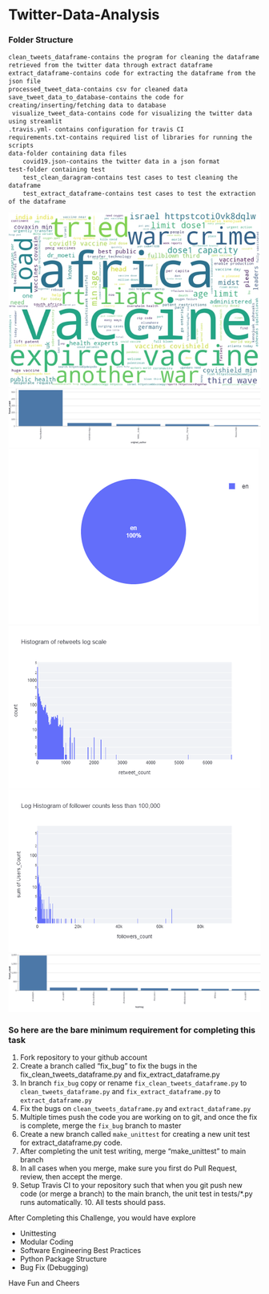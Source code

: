 # Twitter-Data-Analysis


### Folder Structure
    clean_tweets_dataframe-contains the program for cleaning the dataframe retrieved from the twitter data through extract dataframe
    extract_dataframe-contains code for extracting the dataframe from the json file
    processed_tweet_data-contains csv for cleaned data
    save_tweet_data_to_database-contains the code for creating/inserting/fetching data to database
     visualize_tweet_data-contains code for visualizing the twitter data using streamlit
    .travis.yml- contains configuration for travis CI
    requirements.txt-contains required list of libraries for running the scripts
    data-folder containing data files
        covid19.json-contains the twitter data in a json format
    test-folder containing test
        test_clean_daragram-contains test cases to test cleaning the dataframe
        test_extract_dataframe-contains test cases to test the extraction of the dataframe



![alt text]( https://github.com/SameC137/10-Academy-Batch-4---Week-0-Task-5/blob/main/2f7c83b55d4897d9f033bab638e79decfa09ab56c575a9720f15b79b.jpeg?raw=true "Word Cloud")
![alt text]( https://github.com/SameC137/10-Academy-Batch-4---Week-0-Task-5/blob/main/visualization.png "Visualization 1")
![alt text]( https://github.com/SameC137/10-Academy-Batch-4---Week-0-Task-5/blob/main/newplot%20(1).png "Visualization 2")
![alt text]( https://github.com/SameC137/10-Academy-Batch-4---Week-0-Task-5/blob/main/newplot%20(2).png "Visualization 3")
![alt text]( https://github.com/SameC137/10-Academy-Batch-4---Week-0-Task-5/blob/main/newplot.png "Visualization 4")
![alt text]( https://github.com/SameC137/10-Academy-Batch-4---Week-0-Task-5/blob/main/visualization%20(1).png "Visualization 5")

### So here are the bare minimum requirement for completing this task

1. Fork repository to your github account
2. Create a branch called “fix_bug” to fix the bugs in the fix_clean_tweets_dataframe.py and fix_extract_dataframe.py 
3. In branch `fix_bug` copy or rename `fix_clean_tweets_dataframe.py` to `clean_tweets_dataframe.py` and `fix_extract_dataframe.py`  to `extract_dataframe.py` 
4. Fix the bugs on `clean_tweets_dataframe.py` and `extract_dataframe.py` 
5. Multiple times push the code you are working on to git, and once the fix is complete, merge the `fix_bug` branch to master
6. Create a new branch called `make_unittest` for creating a new unit test for extract_dataframe.py code.
7. After completing the unit test writing, merge  “make_unittest”  to main branch
8. In all cases when you merge, make sure you first do Pull Request, review, then accept the merge.
9. Setup Travis CI to your repository such that when you git push new code (or merge a branch) to the main branch, the unit test in tests/*.py runs automatically. 10. All tests should pass.

After Completing this Challenge, you would have explore  

- Unittesting
- Modular Coding
- Software Engineering Best Practices
- Python Package Structure
- Bug Fix (Debugging)

Have Fun and Cheers
